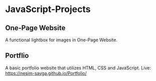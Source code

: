 # JavaScript-Projects
## One-Page Website
A functional lightbox for images in One-Page Website.

## Portflio
A basic portfolio website that utilizes HTML, CSS and JavaScript.
Live: https://nesim-savga.github.io/Portfolio/

